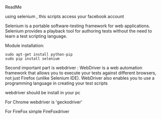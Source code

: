 ReadMe

using selenium , this scripts access your facebook account

Selenium is a portable software-testing framework for web applications. Selenium provides a playback tool for authoring tests without the need to learn a test scripting language.

Module installation:

    sudo apt-get install python-pip
    sudo pip install selenium
    
Second important part is webdriver :
    WebDriver is a web automation framework that allows you to execute your tests against different browsers,
    not just Firefox (unlike Selenium IDE). WebDriver also enables you to use a programming language in creating your test scripts  
    
webdriver should be install in your pc 
  
For Chrome webdriver is 'geckodriver'

For FireFox simple FireFoxdriver
